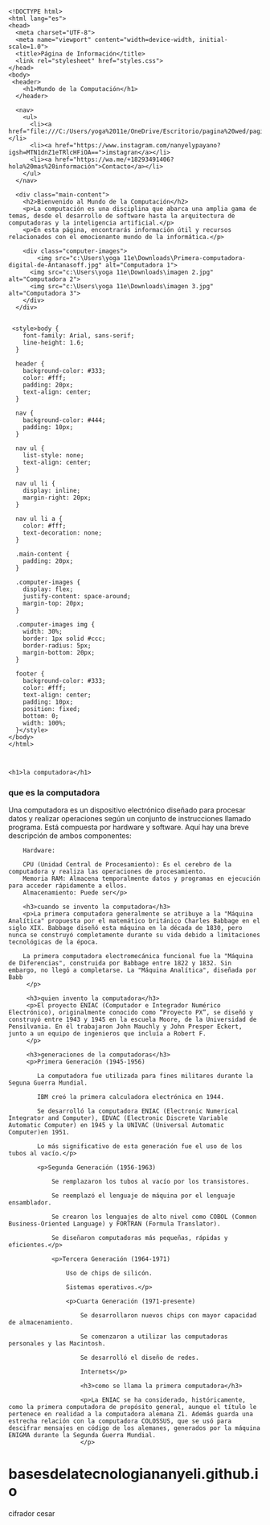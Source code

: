<!DOCTYPE html>
<html lang="es">
<head>
    <meta charset="UTF-8">
    <meta name="viewport" content="width=device-width, initial-scale=1.0">
    <title>Página de Saludo</title>
</head>
<body>


    <!DOCTYPE html>
    <html lang="es">
    <head>
      <meta charset="UTF-8">
      <meta name="viewport" content="width=device-width, initial-scale=1.0">
      <title>Página de Información</title>
      <link rel="stylesheet" href="styles.css">
    </head>
    <body>
     <header>
        <h1>Mundo de la Computación</h1>
      </header>
      
      <nav>
        <ul>
          <li><a href="file:///C:/Users/yoga%2011e/OneDrive/Escritorio/pagina%20wed/pagina%20wed.html#">Inicio</a></li>
          <li><a href="https://www.instagram.com/nanyelypayano?igsh=MTN1dnZ1eTRlcHFiOA==">imstagran</a></li>
          <li><a href="https://wa.me/+18293491406?hola%20mas%20información">Contacto</a></li>
        </ul>
      </nav>
      
      <div class="main-content">
        <h2>Bienvenido al Mundo de la Computación</h2>
        <p>La computación es una disciplina que abarca una amplia gama de temas, desde el desarrollo de software hasta la arquitectura de computadoras y la inteligencia artificial.</p>
        <p>En esta página, encontrarás información útil y recursos relacionados con el emocionante mundo de la informática.</p>
        
        <div class="computer-images">
            <img src="c:\Users\yoga 11e\Downloads\Primera-computadora-digital-de-Antanasoff.jpg" alt="Computadora 1">
          <img src="c:\Users\yoga 11e\Downloads\imagen 2.jpg" alt="Computadora 2">
          <img src="c:\Users\yoga 11e\Downloads\imagen 3.jpg" alt="Computadora 3">
        </div>
      </div>
      
    
     <style>body {
        font-family: Arial, sans-serif;
        line-height: 1.6;
      }
      
      header {
        background-color: #333;
        color: #fff;
        padding: 20px;
        text-align: center;
      }
      
      nav {
        background-color: #444;
        padding: 10px;
      }
      
      nav ul {
        list-style: none;
        text-align: center;
      }
      
      nav ul li {
        display: inline;
        margin-right: 20px;
      }
      
      nav ul li a {
        color: #fff;
        text-decoration: none;
      }
      
      .main-content {
        padding: 20px;
      }
      
      .computer-images {
        display: flex;
        justify-content: space-around;
        margin-top: 20px;
      }
      
      .computer-images img {
        width: 30%;
        border: 1px solid #ccc;
        border-radius: 5px;
        margin-bottom: 20px;
      }
      
      footer {
        background-color: #333;
        color: #fff;
        text-align: center;
        padding: 10px;
        position: fixed;
        bottom: 0;
        width: 100%;
      }</style>
    </body>
    </html>



    <h1>la computadora</h1>
  



<h3>que es la computadora</h3>
    <p>Una computadora es un dispositivo electrónico diseñado para procesar datos y realizar operaciones según un conjunto de instrucciones llamado programa. Está compuesta por hardware y software. Aquí hay una breve descripción de ambos componentes:

        Hardware:
        
        CPU (Unidad Central de Procesamiento): Es el cerebro de la computadora y realiza las operaciones de procesamiento.
        Memoria RAM: Almacena temporalmente datos y programas en ejecución para acceder rápidamente a ellos.
        Almacenamiento: Puede ser</p>

        <h3>cuando se invento la computadora</h3>
        <p>La primera computadora generalmente se atribuye a la "Máquina Analítica" propuesta por el matemático británico Charles Babbage en el siglo XIX. Babbage diseñó esta máquina en la década de 1830, pero nunca se construyó completamente durante su vida debido a limitaciones tecnológicas de la época.

        La primera computadora electromecánica funcional fue la "Máquina de Diferencias", construida por Babbage entre 1822 y 1832. Sin embargo, no llegó a completarse. La "Máquina Analítica", diseñada por Babb
         </p> 

         <h3>quien invento la computadora</h3>
         <p>El proyecto ENIAC (Computador e Integrador Numérico Electrónico), originalmente conocido como “Proyecto PX”, se diseñó y construyó entre 1943 y 1945 en la escuela Moore, de la Universidad de Pensilvania. En él trabajaron John Mauchly y John Presper Eckert, junto a un equipo de ingenieros que incluía a Robert F.
         </p>

         <h3>generaciones de la computadoras</h3>
         <p>Primera Generación (1945-1956)

            La computadora fue utilizada para fines militares durante la Seguna Guerra Mundial.
            
            IBM creó la primera calculadora electrónica en 1944.
            
            Se desarrolló la computadora ENIAC (Electronic Numerical Integrator and Computer), EDVAC (Electronic Discrete Variable Automatic Computer) en 1945 y la UNIVAC (Universal Automatic Computer)en 1951.
            
            Lo más significativo de esta generación fue el uso de los tubos al vacío.</p>

            <p>Segunda Generación (1956-1963)

                Se remplazaron los tubos al vacío por los transistores.
                
                Se reemplazó el lenguaje de máquina por el lenguaje ensamblador.
                
                Se crearon los lenguajes de alto nivel como COBOL (Common Business-Oriented Language) y FORTRAN (Formula Translator).
                
                Se diseñaron computadoras más pequeñas, rápidas y eficientes.</p>

                <p>Tercera Generación (1964-1971)

                    Uso de chips de silicón.
                    
                    Sistemas operativos.</p>

                    <p>Cuarta Generación (1971-presente)

                        Se desarrollaron nuevos chips con mayor capacidad de almacenamiento.
                        
                        Se comenzaron a utilizar las computadoras personales y las Macintosh.
                        
                        Se desarrolló el diseño de redes.
                        
                        Internets</p>

                        <h3>como se llama la primera computadora</h3>

                        <p>La ENIAC se ha considerado, históricamente, como la primera computadora de propósito general, aunque el título le pertenece en realidad a la computadora alemana Z1. Además guarda una estrecha relación con la computadora COLOSSUS, que se usó para descifrar mensajes en código de los alemanes, generados por la máquina ENIGMA durante la Segunda Guerra Mundial.
                        </p>


</body>
</html>


# basesdelatecnologiananyeli.github.io
cifrador cesar 

